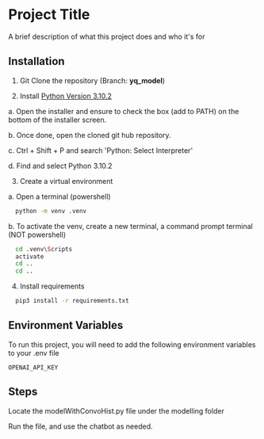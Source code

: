 
# Project Title

A brief description of what this project does and who it's for


## Installation

1. Git Clone the repository (Branch: **yq_model**)

2. Install [Python Version 3.10.2](https://www.python.org/downloads/release/python-3102/)

  a. Open the installer and ensure to check the box (add to PATH) on the bottom of the installer screen.

  b.	Once done, open the cloned git hub repository.

  c.	Ctrl + Shift + P and search 'Python: Select Interpreter'
  
  d.	Find and select Python 3.10.2 


3. Create a virtual environment

  a. Open a terminal (powershell) 
```bash
  python -m venv .venv
```
  b. To activate the venv, create a new terminal, a command prompt terminal (NOT powershell)
```bash
  cd .venv\Scripts
  activate
  cd ..
  cd ..
```
4. Install requirements
```bash
  pip3 install -r requirements.txt
```



    
## Environment Variables

To run this project, you will need to add the following environment variables to your .env file

`OPENAI_API_KEY`


## Steps

Locate the modelWithConvoHist.py file under the modelling folder

Run the file, and use the chatbot as needed.
